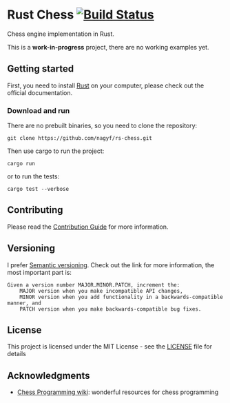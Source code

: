 # Rust Chess [![Build Status](https://travis-ci.org/nagyf/rs-chess.svg?branch=master)](https://travis-ci.org/nagyf/rs-chess)
Chess engine implementation in Rust.

This is a **work-in-progress** project, there are no working examples yet.

## Getting started

First, you need to install [Rust](https://www.rust-lang.org/tools/install) on your computer, please check out the official documentation.

### Download and run

There are no prebuilt binaries, so you need to clone the repository:

```
git clone https://github.com/nagyf/rs-chess.git
```

Then use cargo to run the project:

```
cargo run
```

or to run the tests:

```
cargo test --verbose
```

## Contributing

Please read the [Contribution Guide](CONTRIBUTING.md) for more information.

## Versioning

I prefer [Semantic versioning](https://semver.org/). Check out the link for more information, the most important part is:

```
Given a version number MAJOR.MINOR.PATCH, increment the:
    MAJOR version when you make incompatible API changes,
    MINOR version when you add functionality in a backwards-compatible manner, and
    PATCH version when you make backwards-compatible bug fixes.
```

## License

This project is licensed under the MIT License - see the [LICENSE](LICENSE) file for details

## Acknowledgments

- [Chess Programming wiki](https://www.chessprogramming.org/Main_Page): wonderful resources for chess programming
